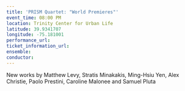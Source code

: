 ```yaml
---
title: 'PRISM Quartet: "World Premieres"'
event_time: 08:00 PM
location: Trinity Center for Urban Life
latitude: 39.9341707
longitude: -75.181001
performance_url: 
ticket_information_url: 
ensemble: 
conductor: 
---
```

New works by Matthew Levy, Stratis Minakakis, Ming-Hsiu Yen, Alex Christie, Paolo Prestini, Caroline Malonee and Samuel Pluta